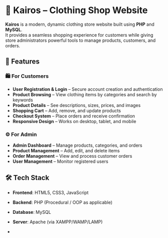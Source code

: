 # 👗 Kairos – Clothing Shop Website

**Kairos** is a modern, dynamic clothing store website built using **PHP** and **MySQL**.  
It provides a seamless shopping experience for customers while giving store administrators powerful tools to manage products, customers, and orders.



## 📌 Features

### 🛍 For Customers
- **User Registration & Login** – Secure account creation and authentication
- **Product Browsing** – View clothing items by categories and search by keywords
- **Product Details** – See descriptions, sizes, prices, and images
- **Shopping Cart** – Add, remove, and update products
- **Checkout System** – Place orders and receive confirmation
- **Responsive Design** – Works on desktop, tablet, and mobile

### ⚙ For Admin
- **Admin Dashboard** – Manage products, categories, and orders
- **Product Management** – Add, edit, and delete items
- **Order Management** – View and process customer orders
- **User Management** – Monitor registered users


## 🛠 Tech Stack

- **Frontend**: HTML5, CSS3, JavaScript
- **Backend**: PHP (Procedural / OOP as applicable)
- **Database**: MySQL
- **Server**: Apache (via XAMPP/WAMP/LAMP)


-
